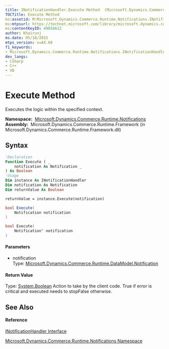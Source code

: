```yaml
---
title: INotificationHandler.Execute Method  (Microsoft.Dynamics.Commerce.Runtime.Notifications)
TOCTitle: Execute Method
ms:assetid: M:Microsoft.Dynamics.Commerce.Runtime.Notifications.INotificationHandler.Execute(Microsoft.Dynamics.Commerce.Runtime.DataModel.Notification)
ms:mtpsurl: https://technet.microsoft.com/library/microsoft.dynamics.commerce.runtime.notifications.inotificationhandler.execute(v=AX.60)
ms:contentKeyID: 49856612
author: Khairunj
ms.date: 05/18/2015
mtps_version: v=AX.60
f1_keywords:
- Microsoft.Dynamics.Commerce.Runtime.Notifications.INotificationHandler.Execute
dev_langs:
- CSharp
- C++
- VB
---
```


# Execute Method

Executes the logic within the specified context.

**Namespace:**  [Microsoft.Dynamics.Commerce.Runtime.Notifications](microsoft-dynamics-commerce-runtime-notifications-namespace.md)  
**Assembly:**  Microsoft.Dynamics.Commerce.Runtime.Framework (in Microsoft.Dynamics.Commerce.Runtime.Framework.dll)

## Syntax

``` vb
'Declaration
Function Execute ( _
    notification As Notification _
) As Boolean
'Usage
Dim instance As INotificationHandler
Dim notification As Notification
Dim returnValue As Boolean

returnValue = instance.Execute(notification)
```

``` csharp
bool Execute(
    Notification notification
)
```

``` c++
bool Execute(
    Notification^ notification
)
```

#### Parameters

  - notification  
    Type: [Microsoft.Dynamics.Commerce.Runtime.DataModel.Notification](notification-class-microsoft-dynamics-commerce-runtime-datamodel.md)  

#### Return Value

Type: [System.Boolean](https://technet.microsoft.com/library/a28wyd50\(v=ax.60\))  
Action to take by the client code. True if error is critical and executed needs to stopFalse otherwise.  

## See Also

#### Reference

[INotificationHandler Interface](inotificationhandler-interface-microsoft-dynamics-commerce-runtime-notifications.md)

[Microsoft.Dynamics.Commerce.Runtime.Notifications Namespace](microsoft-dynamics-commerce-runtime-notifications-namespace.md)

